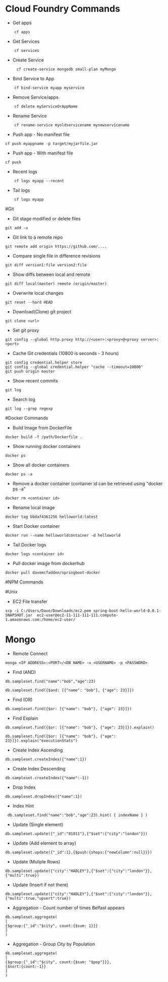 # Cloud Foundry Commands 
- Get apps
```
    cf apps
```

- Get Services
```
    cf services
```

- Create Service
```
     cf create-service mongodb small-plan myMongo
```

- Bind Service to App
```
    cf bind-service myapp myservice
```

- Remove Service/apps
```
    cf delete myServiceOrAppName
```	
	
- Rename Service
```
    cf rename-service myoldservicename mynewservicename
```

- Push app - No manifest file
```
cf push myappname -p target/myjarfile.jar
```

- Push app - With manifest file
```
cf push
```
	
- Recent logs
```
    cf logs myapp --recent
```

- Tail logs
```
    cf logs myapp
```
	
	
	
#Git
- Git stage modified or delete files
```
git add -u
```

- Git link to a remote repo
```
git remote add origin https://github.com/....
```

- Compare single file in difference revisions
```
git diff version1:file version2:file
```

- Show diffs between local and remote
```
git diff local(master) remote (origin/master)
```

- Overwrite local changes
```
git reset --hard HEAD
```

- Download(Clone) git project
```
git clone <url>
```

- Set git proxy
```
git config --global http.proxy http://<user>:<proxy>@<proxy server>:<port>

```
- Cache Git credentials (10800 is seconds - 3 hours)
```
git config credential.helper store
git config --global credential.helper "cache --timeout=10800"
git push origin master
```

- Show recent commits
```
git log
```
- Search log
```
git log --grep regexp
```

#Docker Commands
- Build Image from DockerFile
```
docker build -f /path/Dockerfile .
```

- Show running docker containers
```
docker ps
```

- Show all docker containers
```
docker ps -a
```

- Remove a docker container (container id can be retrieved using "docker ps -a"
```
docker rm <container id>
```

- Rename local image
```
docker tag bbdaf4361256 helloworld:latest
```

- Start Docker container
```
docker run --name helloworldcontainer -d helloworld
```

- Tail Docker logs
```
docker logs <container id>
```

- Pull docker image from dockerhub
```
docker pull davemcfadden/springboot-docker
```


#NPM Commands


#Unix
- EC2 File transfer
```
scp -i C:/Users/Dave/Downloads/ec2.pem spring-boot-hello-world-0.0.1-SNAPSHOT.jar  ec2-user@ec2-11-111-111-111.compute-1.amazonaws.com:/home/ec2-user/
```


# Mongo

- Remote Connect
```
mongo <IP ADDRESS>:<PORT>/<DB NAME> -u <USERNAME> -p <PASSWORD>
```

- Find (AND)
```
db.sampleset.find("name":"bob","age":23)
```
```
db.sampleset.find({$and: [{"name": "bob"}, {"age": 23}]})
```

- Find (OR) 
```
db.sampleset.find({$or: [{"name": "bob"}, {"age": 23}]})
```
 
- Find Explain
```
db.sampleset.find({$or: [{"name": "bob"}, {"age": 23}]}).explain()
```
```
db.sampleset.find({$or: [{"name": "bob"}, {"age": 23}]}).explain("executionStats")
```
 
- Create Index Ascending
```
db.sampleset.createIndex({"name":1})
```

- Create Index Descending
```
db.sampleset.createIndex({"name":-1})
```

- Drop Index
```
db.sampleset.dropIndex({"name":1})
```

- Index Hint
```
 db.sampleset.find("name":"bob","age":23).hint( { indexName } )
```

- Update (Single element)
```
db.sampleset.update({"_id":"01011"},{"$set":{"city":"london"}})
```

- Update (Add element to array)
```
db.sampleset.update({"_id":1},{$push:{shops:{"newColumn":null}}})
```

- Update (Muliple Rows)
```
db.sampleset.update({"city":"HADLEY"},{"$set":{"city":"london"}},{"multi":true})
```

- Update (Insert if not there)
```
db.sampleset.update({"city":"HADLEY"},{"$set":{"city":"london"}},{"multi":true,"upsert":true})
```

- Aggregation - Count number of times Belfast appears
```
db.sampleset.aggregate(
[
{$group:{"_id":"$city", count:{$sum: 1}}}
]
)
```

- Aggregation - Group City by Population
```
db.sampleset.aggregate(
[
{$group:{"_id":"$city", count:{$sum: "$pop"}}},
{$sort:{count:-1}}
]
)
```




